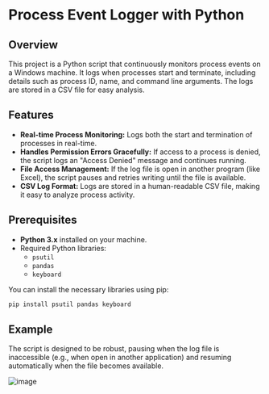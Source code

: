 # Process Event Logger with Python

## Overview

This project is a Python script that continuously monitors process events on a Windows machine. It logs when processes start and terminate, including details such as process ID, name, and command line arguments. The logs are stored in a CSV file for easy analysis.

## Features

- **Real-time Process Monitoring:** Logs both the start and termination of processes in real-time.
- **Handles Permission Errors Gracefully:** If access to a process is denied, the script logs an "Access Denied" message and continues running.
- **File Access Management:** If the log file is open in another program (like Excel), the script pauses and retries writing until the file is available.
- **CSV Log Format:** Logs are stored in a human-readable CSV file, making it easy to analyze process activity.

## Prerequisites

- **Python 3.x** installed on your machine.
- Required Python libraries:
  - `psutil`
  - `pandas`
  - `keyboard`

You can install the necessary libraries using pip:

```bash
pip install psutil pandas keyboard
```

## Example
The script is designed to be robust, pausing when the log file is inaccessible (e.g., when open in another application) and resuming automatically when the file becomes available.

![image](https://github.com/user-attachments/assets/7c0d1553-c139-4430-97b4-a727350c8571)
